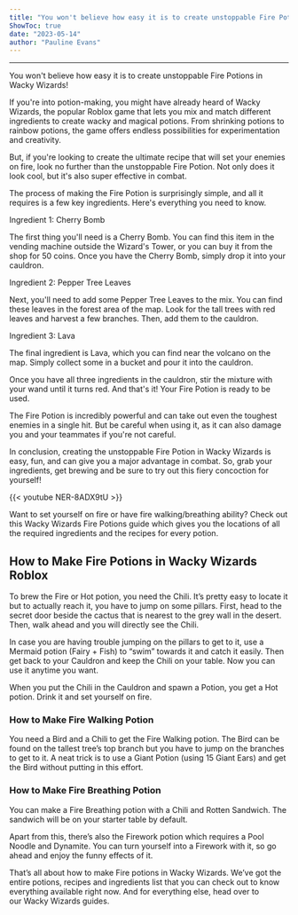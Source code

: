 ```yaml
---
title: "You won't believe how easy it is to create unstoppable Fire Potions in Wacky Wizards!"
ShowToc: true 
date: "2023-05-14"
author: "Pauline Evans"
---
```

*****
You won't believe how easy it is to create unstoppable Fire Potions in Wacky Wizards!

If you're into potion-making, you might have already heard of Wacky Wizards, the popular Roblox game that lets you mix and match different ingredients to create wacky and magical potions. From shrinking potions to rainbow potions, the game offers endless possibilities for experimentation and creativity.

But, if you're looking to create the ultimate recipe that will set your enemies on fire, look no further than the unstoppable Fire Potion. Not only does it look cool, but it's also super effective in combat.

The process of making the Fire Potion is surprisingly simple, and all it requires is a few key ingredients. Here's everything you need to know.

Ingredient 1: Cherry Bomb

The first thing you'll need is a Cherry Bomb. You can find this item in the vending machine outside the Wizard's Tower, or you can buy it from the shop for 50 coins. Once you have the Cherry Bomb, simply drop it into your cauldron.

Ingredient 2: Pepper Tree Leaves

Next, you'll need to add some Pepper Tree Leaves to the mix. You can find these leaves in the forest area of the map. Look for the tall trees with red leaves and harvest a few branches. Then, add them to the cauldron.

Ingredient 3: Lava

The final ingredient is Lava, which you can find near the volcano on the map. Simply collect some in a bucket and pour it into the cauldron.

Once you have all three ingredients in the cauldron, stir the mixture with your wand until it turns red. And that's it! Your Fire Potion is ready to be used.

The Fire Potion is incredibly powerful and can take out even the toughest enemies in a single hit. But be careful when using it, as it can also damage you and your teammates if you're not careful.

In conclusion, creating the unstoppable Fire Potion in Wacky Wizards is easy, fun, and can give you a major advantage in combat. So, grab your ingredients, get brewing and be sure to try out this fiery concoction for yourself!

{{< youtube NER-8ADX9tU >}} 



Want to set yourself on fire or have fire walking/breathing ability? Check out this Wacky Wizards Fire Potions guide which gives you the locations of all the required ingredients and the recipes for every potion.
 
## How to Make Fire Potions in Wacky Wizards Roblox
 
To brew the Fire or Hot potion, you need the Chili. It’s pretty easy to locate it but to actually reach it, you have to jump on some pillars. First, head to the secret door beside the cactus that is nearest to the grey wall in the desert. Then, walk ahead and you will directly see the Chili.
 
In case you are having trouble jumping on the pillars to get to it, use a Mermaid potion (Fairy + Fish) to “swim” towards it and catch it easily. Then get back to your Cauldron and keep the Chili on your table. Now you can use it anytime you want.
 
When you put the Chili in the Cauldron and spawn a Potion, you get a Hot potion. Drink it and set yourself on fire.
 
### How to Make Fire Walking Potion
 

 
You need a Bird and a Chili to get the Fire Walking potion. The Bird can be found on the tallest tree’s top branch but you have to jump on the branches to get to it. A neat trick is to use a Giant Potion (using 15 Giant Ears) and get the Bird without putting in this effort.
 
### How to Make Fire Breathing Potion
 
You can make a Fire Breathing potion with a Chili and Rotten Sandwich. The sandwich will be on your starter table by default.
 
Apart from this, there’s also the Firework potion which requires a Pool Noodle and Dynamite. You can turn yourself into a Firework with it, so go ahead and enjoy the funny effects of it.
 
That’s all about how to make Fire potions in Wacky Wizards. We’ve got the entire potions, recipes and ingredients list that you can check out to know everything available right now. And for everything else, head over to our Wacky Wizards guides.




